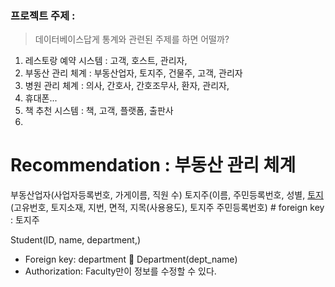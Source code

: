 ### 프로젝트 주제 :

> 데이터베이스답게 통계와 관련된 주제를 하면 어떨까?

1. 레스토랑 예약 시스템 : 고객, 호스트, 관리자, 
2. 부동산 관리 체계 : 부동산업자, 토지주, 건물주, 고객, 관리자
3. 병원 관리 체계 : 의사, 간호사, 간호조무사, 환자, 관리자, 
4. 휴대폰...
5. 책 추천 시스템 : 책, 고객, 플랫폼, 출판사
6. 


Recommendation : 부동산 관리 체계
==========

부동산업자(사업자등록번호, 가게이름, 직원 수)
토지주(이름, 주민등록번호, 성별, 
[토지](https://post-phinf.pstatic.net/MjAxODEyMjRfMTM2/MDAxNTQ1NjM0NTY1NjY4.sMZPuEzlzysVr5gR3xUZ6Cp75Mt6hpTgem1b5wYbsXAg.sKCeivtL7YPoX6Lmbw9p8nPH3xEjYcnRcDL8UNaOe-Ug.PNG/%ED%86%A0%EC%A7%80%EB%8C%80%EC%9E%A5.png?type=w1200&type=w1200)(고유번호, 토지소재, 지번, 면적, 지목(사용용도), 토지주 주민등록번호) # foreign key : 토지주 

Student(ID, name, department,)
-	Foreign key: department  Department(dept_name)
-	Authorization: Faculty만이 정보를 수정할 수 있다. 


